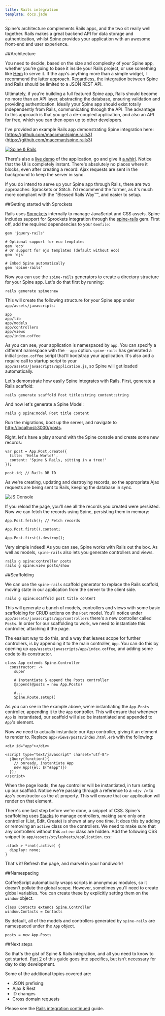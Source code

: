 ```yaml
---
title: Rails integration
template: docs.jade
---
```


Spine's architecture complements Rails apps, and the two sit really well together. Rails makes a great backend API for data storage and authentication, whilst Spine provides your application with an awesome front-end and user experience. 

##Architecture

You need to decide, based on the size and complexity of your Spine app, whether you're going to base it inside your Rails project, or use something like [Hem](<%= docs_path("hem") %>) to serve it. If the app's anything more than a simple widget, I recommend the latter approach. Regardless, the integration between Spine and Rails should be limited to a JSON REST API. 

Ultimately, if you're building a full featured Spine app, Rails should become no more than an API layer, abstracting the database, ensuring validation and providing authentication. Ideally your Spine app should exist totally independently from Rails, communicating through the API. The advantage to this approach is that you get a de-coupled application, and also an API for free, which you can then open up to other developers.

I've provided an example Rails app demonstrating Spine integration here: [https://github.com/maccman/spine.rails3](https://github.com/maccman/spine.rails3)

[![Spine & Rails](https://lh5.googleusercontent.com/-I3Cig6gg0_w/ToHHN7OQg-I/AAAAAAAABaQ/Di0r0pLvitw/s400/Screen%252520Shot%2525202011-09-27%252520at%25252013.52.19.png)](https://github.com/maccman/spine.rails3)

There's also a [live demo](http://spine-rails3.herokuapp.com) of the application, go and give it [a whirl](http://spine-rails3.herokuapp.com). Notice that the UI is completely instant. There's absolutely no places where it blocks, even after creating a record. Ajax requests are sent in the background to keep the server in sync.  

If you do intend to serve up your Spine app through Rails, there are two approaches: Sprockets or Stitch. I'd recommend the former, as it's much more compliant with the "Blessed Rails Way™", and easier to setup.

##Getting started with Sprockets

Rails uses [Sprockets](https://github.com/sstephenson/sprockets) internally to manage JavaScript and CSS assets. Spine includes support for Sprockets integration through the [spine-rails](https://github.com/maccman/spine-rails) gem. First off, add the required dependencies to your `Gemfile`:

    gem 'jquery-rails'
    
    # Optional support for eco templates
    gem 'eco' 
    # Or support for ejs templates (default without eco)
    gem 'ejs' 
    
    # Embed Spine automatically
    gem 'spine-rails'
    
Now you can use the `spine-rails` generators to create a directory structure for your Spine app. Let's do that first by running:

    rails generate spine:new

This will create the following structure for your Spine app under `app/assets/javascripts`:
    
    app
    app/lib
    app/models
    app/controllers
    app/views
    app/index.coffee

As you can see, your application is namespaced by `app`. You can specify a different namespace with the `--app` option. `spine-rails` has generated a initial `index.coffee` script that'll bootstrap your application. It's also add a require call to startup script to your `app/assets/javascripts/application.js`, so Spine will get loaded automatically.

Let's demonstrate how easily Spine integrates with Rails. First, generate a Rails scaffold:

    rails generate scaffold Post title:string content:string
    
And now let's generate a Spine Model:

    rails g spine:model Post title content

Run the migrations, boot up the server, and navigate to [http://localhost:3000/posts](http://localhost:3000/posts). 

Right, let's have a play around with the Spine console and create some new records:

    var post = App.Post.create({
      title: 'Hello World!', 
      content: 'Spine & Rails, sitting in a tree!'
    });
    
    post.id; // Rails DB ID

As we're creating, updating and destroying records, so the appropriate Ajax requests are being sent to Rails, keeping the database in sync.

![JS Console](https://lh5.googleusercontent.com/-zL1pYFWsPyM/TqFrH_uY-qI/AAAAAAAABbk/rm72ewKZvvY/s600/Screen%252520Shot%2525202011-10-21%252520at%25252013.51.56.png)

If you reload the page, you'll see all the records you created were persisted. Now we can fetch the records using Spine, persisting them in memory:

    App.Post.fetch(); // Fetch records
    
    App.Post.first().content;
    
    App.Post.first().destroy();
    
Very simple indeed! As you can see, Spine works with Rails out the box. As well as models, `spine-rails` also lets you generate controllers and views.

    rails g spine:controller posts      
    rails g spine:view posts/show

##Scaffolding

We can use the `spine-rails` scaffold generator to replace the Rails scaffold, moving state in our application from the server to the client side.

    rails g spine:scaffold post title content
    
This will generate a bunch of models, controllers and views with some basic scaffolding for CRUD actions on the `Post` model. You'll notice under `app/assets/javascripts/app/controllers` there's a new controller called `Posts`. In order for our scaffolding to work, we need to instantiate this controller, attaching it the page. 
    
The easiest way to do this, and a way that leaves scope for further controllers, is by appending it to the main controller, `App`. You can do this by opening up `app/assets/javascripts/app/index.coffee`, and adding some code to its constructor. 

    class App extends Spine.Controller      
      constructor: ->
        super

        # Instantiate & append the Posts controller
        @append(@posts = new App.Posts)
        
        #...
        Spine.Route.setup()

As you can see in the example above, we're instantiating the `App.Posts` controller, appending it to the `App` controller. This will ensure that whenever `App` is instantiated, our scaffold will also be instantiated and appended to `App`'s element. 

Now we need to actually instantiate our App controller, giving it an element to render to. Replace `app/views/posts/index.html.erb` with the following:
    
    <div id="app"></div>

    <script type="text/javascript" charset="utf-8">
      jQuery(function(){
        // onready, instantiate App
        new App({el: $("#app")})
      });
    </script>
    
When the page loads, the `App` controller will be instantiated, in turn setting up our scaffold. Notice we're passing through a reference to a `<div />` to `App`'s constructor as the `el` property. This will ensure that our application will render on that element.

There's one last step before we're done, a snippet of CSS. Spine's scaffolding uses [Stacks](<%= docs_path("manager") %>) to manage controllers, making sure only one controller (List, Edit, Create) is shown at any one time. It does this by adding or removing an `active` class on the controllers. We need to make sure that any controllers without this `active` class are hidden. Add the following CSS snippet to `app/assets/stylesheets/application.css`:

    .stack > *:not(.active) {
      display: none;
    }
    
That's it! Refresh the page, and marvel in your handiwork!

##Namespacing

CoffeeScript automatically wraps scripts in anonymous modules, so it doesn't pollute the global scope. However, sometimes you'll need to create global variables. You can create these by explicitly setting them on the `window` object.

    class Contacts extends Spine.Controller
    window.Contacts = Contacts
    
By default, all of the models and controllers generated by `spine-rails` are namespaced under the `App` object.

    posts = new App.Posts
    
##Next steps
    
So that's the gist of Spine & Rails integration, and all you need to know to get started. [Part 2](<%= docs_path("rails_cont") %>) of this guide goes into specifics, but isn't necessary for day to day development.

Some of the additional topics covered are:

* JSON prefixing
* Ajax & Rest
* ID changes
* Cross domain requests

Please see the [Rails integration continued](<%= docs_path("rails_cont") %>) guide.
